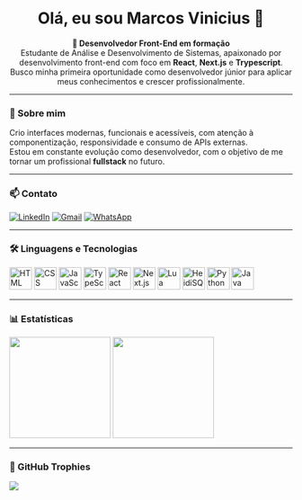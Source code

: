 <h1 align="center">Olá, eu sou Marcos Vinicius 👋</h1>

<p align="center">
  <strong>🚀 Desenvolvedor Front-End em formação</strong><br>
  Estudante de Análise e Desenvolvimento de Sistemas, apaixonado por desenvolvimento front-end com foco em <strong>React</strong>, <strong>Next.js</strong> e <strong>Trypescript</strong>.<br>
  Busco minha primeira oportunidade como desenvolvedor júnior para aplicar meus conhecimentos e crescer profissionalmente.
</p>

---

### 🧠 Sobre mim

Crio interfaces modernas, funcionais e acessíveis, com atenção à componentização, responsividade e consumo de APIs externas.<br>
Estou em constante evolução como desenvolvedor, com o objetivo de me tornar um profissional **fullstack** no futuro.

---

### 📫 Contato

[![LinkedIn](https://img.shields.io/badge/LinkedIn-blue?logo=linkedin&style=for-the-badge)](https://linkedin.com/in/marcovinicius1)
[![Gmail](https://img.shields.io/badge/Gmail-red?logo=gmail&style=for-the-badge)](mailto:mavsoares.oliveira@gmail.com)
[![WhatsApp](https://img.shields.io/badge/WhatsApp-25D366?logo=whatsapp&style=for-the-badge)](https://wa.me/5511939547919)

---

### 🛠️ Linguagens e Tecnologias

<div align="left">
  <img src="https://cdn.jsdelivr.net/gh/devicons/devicon/icons/html5/html5-original.svg" height="40" alt="HTML" />
  <img src="https://cdn.jsdelivr.net/gh/devicons/devicon/icons/css3/css3-original.svg" height="40" alt="CSS" />
  <img src="https://cdn.jsdelivr.net/gh/devicons/devicon/icons/javascript/javascript-original.svg" height="40" alt="JavaScript" />
  <img src="https://cdn.jsdelivr.net/gh/devicons/devicon/icons/typescript/typescript-original.svg" height="40" alt="TypeScript" />
  <img src="https://cdn.jsdelivr.net/gh/devicons/devicon/icons/react/react-original.svg" height="40" alt="React" />
  <img src="https://cdn.jsdelivr.net/gh/devicons/devicon/icons/nextjs/nextjs-original.svg" height="40" alt="Next.js" />
  <img src="https://cdn.jsdelivr.net/gh/devicons/devicon/icons/lua/lua-original.svg" height="40" alt="Lua" />
  <img src="https://cdn.jsdelivr.net/gh/devicons/devicon/icons/mysql/mysql-original.svg" height="40" alt="HeidiSQL (MySQL)" />
  <img src="https://cdn.jsdelivr.net/gh/devicons/devicon/icons/python/python-original.svg" height="40" alt="Python" />
  <img src="https://cdn.jsdelivr.net/gh/devicons/devicon/icons/java/java-original.svg" height="40" alt="Java" />
</div>

---

### 📊 Estatísticas

<div align="left">
  <img height="180em" src="https://github-readme-stats.vercel.app/api?username=markiimm&show_icons=true&theme=tokyonight&count_private=true"/>
  <img height="180em" src="https://github-readme-stats.vercel.app/api/top-langs/?username=markiimm&layout=compact&langs_count=7&theme=tokyonight"/>
</div>

---

### 🧩 GitHub Trophies

<p align="left">
  <img src="https://github-profile-trophy.vercel.app/?username=markiimm&theme=tokyonight&row=1&no-frame=true"/>
</p>
